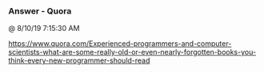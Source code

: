 ﻿

### Answer - Quora
@ 8/10/19 7:15:30 AM

https://www.quora.com/Experienced-programmers-and-computer-scientists-what-are-some-really-old-or-even-nearly-forgotten-books-you-think-every-new-programmer-should-read

